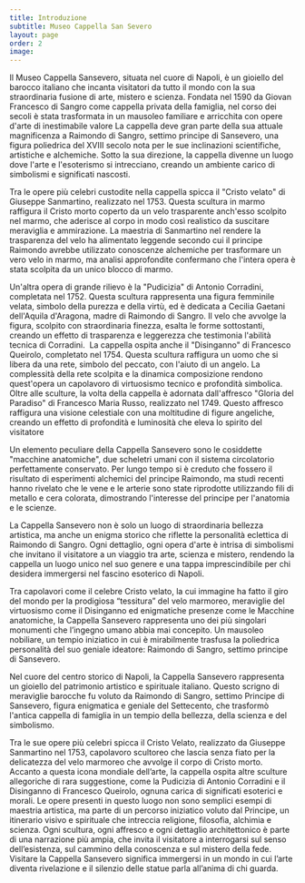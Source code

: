 ```yaml
---
title: Introduzione
subtitle: Museo Cappella San Severo 
layout: page
order: 2
image: 
---
```



Il Museo Cappella Sansevero, situata nel cuore di Napoli, è un gioiello del barocco italiano che incanta visitatori da tutto il mondo con la sua straordinaria fusione di arte, mistero e scienza. Fondata nel 1590 da Giovan Francesco di Sangro come cappella privata della famiglia, nel corso dei secoli è stata trasformata in un mausoleo familiare e arricchita con opere d'arte di inestimabile valore
La cappella deve gran parte della sua attuale magnificenza a Raimondo di Sangro, settimo principe di Sansevero, una figura poliedrica del XVIII secolo nota per le sue inclinazioni scientifiche, artistiche e alchemiche. Sotto la sua direzione, la cappella divenne un luogo dove l'arte e l'esoterismo si intrecciano, creando un ambiente carico di simbolismi e significati nascosti.

Tra le opere più celebri custodite nella cappella spicca il "Cristo velato" di Giuseppe Sanmartino, realizzato nel 1753. Questa scultura in marmo raffigura il Cristo morto coperto da un velo trasparente anch'esso scolpito nel marmo, che aderisce al corpo in modo così realistico da suscitare meraviglia e ammirazione. La maestria di Sanmartino nel rendere la trasparenza del velo ha alimentato leggende secondo cui il principe Raimondo avrebbe utilizzato conoscenze alchemiche per trasformare un vero velo in marmo, ma analisi approfondite confermano che l'intera opera è stata scolpita da un unico blocco di marmo. 

Un'altra opera di grande rilievo è la "Pudicizia" di Antonio Corradini, completata nel 1752. Questa scultura rappresenta una figura femminile velata, simbolo della purezza e della virtù, ed è dedicata a Cecilia Gaetani dell'Aquila d'Aragona, madre di Raimondo di Sangro. Il velo che avvolge la figura, scolpito con straordinaria finezza, esalta le forme sottostanti, creando un effetto di trasparenza e leggerezza che testimonia l'abilità tecnica di Corradini. ​
La cappella ospita anche il "Disinganno" di Francesco Queirolo, completato nel 1754. Questa scultura raffigura un uomo che si libera da una rete, simbolo del peccato, con l'aiuto di un angelo. La complessità della rete scolpita e la dinamica composizione rendono quest'opera un capolavoro di virtuosismo tecnico e profondità simbolica. ​
Oltre alle sculture, la volta della cappella è adornata dall'affresco "Gloria del Paradiso" di Francesco Maria Russo, realizzato nel 1749. Questo affresco raffigura una visione celestiale con una moltitudine di figure angeliche, creando un effetto di profondità e luminosità che eleva lo spirito del visitatore

Un elemento peculiare della Cappella Sansevero sono le cosiddette "macchine anatomiche", due scheletri umani con il sistema circolatorio perfettamente conservato. Per lungo tempo si è creduto che fossero il risultato di esperimenti alchemici del principe Raimondo, ma studi recenti hanno rivelato che le vene e le arterie sono state riprodotte utilizzando fili di metallo e cera colorata, dimostrando l'interesse del principe per l'anatomia e le scienze. ​

La Cappella Sansevero non è solo un luogo di straordinaria bellezza artistica, ma anche un enigma storico che riflette la personalità eclettica di Raimondo di Sangro. Ogni dettaglio, ogni opera d'arte è intrisa di simbolismi che invitano il visitatore a un viaggio tra arte, scienza e mistero, rendendo la cappella un luogo unico nel suo genere e una tappa imprescindibile per chi desidera immergersi nel fascino esoterico di Napoli.​

Tra capolavori come il celebre Cristo velato, la cui immagine ha fatto il giro del mondo per la prodigiosa “tessitura” del velo marmoreo, meraviglie del virtuosismo come il Disinganno ed enigmatiche presenze come le Macchine anatomiche, la Cappella Sansevero rappresenta uno dei più singolari monumenti che l’ingegno umano abbia mai concepito. Un mausoleo nobiliare, un tempio iniziatico in cui è mirabilmente trasfusa la poliedrica personalità del suo geniale ideatore: Raimondo di Sangro, settimo principe di Sansevero.

Nel cuore del centro storico di Napoli, la Cappella Sansevero rappresenta un gioiello del patrimonio artistico e spirituale italiano. Questo scrigno di meraviglie barocche fu voluto da Raimondo di Sangro, settimo Principe di Sansevero, figura enigmatica e geniale del Settecento, che trasformò l'antica cappella di famiglia in un tempio della bellezza, della scienza e del simbolismo.

Tra le sue opere più celebri spicca il Cristo Velato, realizzato da Giuseppe Sanmartino nel 1753, capolavoro scultoreo che lascia senza fiato per la delicatezza del velo marmoreo che avvolge il corpo di Cristo morto. Accanto a questa icona mondiale dell’arte, la cappella ospita altre sculture allegoriche di rara suggestione, come la Pudicizia di Antonio Corradini e il Disinganno di Francesco Queirolo, ognuna carica di significati esoterici e morali.
Le opere presenti in questo luogo non sono semplici esempi di maestria artistica, ma parte di un percorso iniziatico voluto dal Principe, un itinerario visivo e spirituale che intreccia religione, filosofia, alchimia e scienza. Ogni scultura, ogni affresco e ogni dettaglio architettonico è parte di una narrazione più ampia, che invita il visitatore a interrogarsi sul senso dell’esistenza, sul cammino della conoscenza e sul mistero della fede.
Visitare la Cappella Sansevero significa immergersi in un mondo in cui l’arte diventa rivelazione e il silenzio delle statue parla all’anima di chi guarda.
